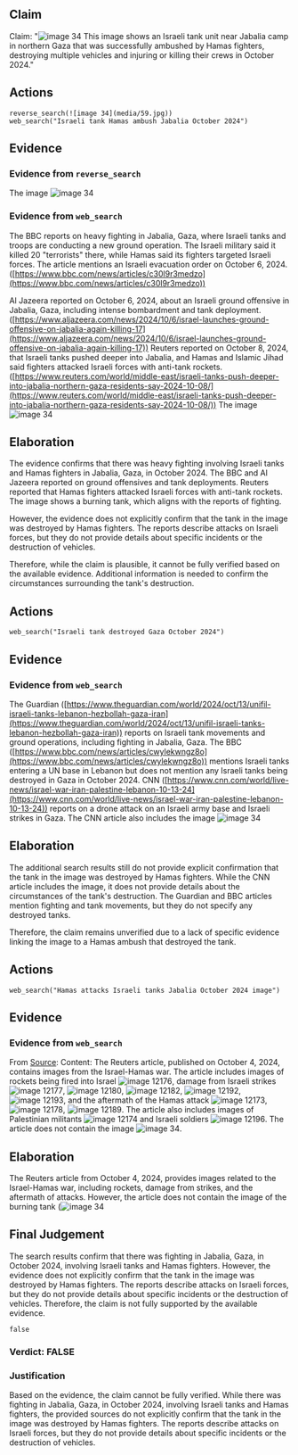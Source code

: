 ## Claim
Claim: "![image 34](media/59.jpg) This image shows an Israeli tank unit near Jabalia camp in northern Gaza that was successfully ambushed by Hamas fighters, destroying multiple vehicles and injuring or killing their crews in October 2024."

## Actions
```
reverse_search(![image 34](media/59.jpg))
web_search("Israeli tank Hamas ambush Jabalia October 2024")
```

## Evidence
### Evidence from `reverse_search`
The image ![image 34](media/59.jpg)

### Evidence from `web_search`
The BBC reports on heavy fighting in Jabalia, Gaza, where Israeli tanks and troops are conducting a new ground operation. The Israeli military said it killed 20 "terrorists" there, while Hamas said its fighters targeted Israeli forces. The article mentions an Israeli evacuation order on October 6, 2024. ([https://www.bbc.com/news/articles/c30l9r3medzo](https://www.bbc.com/news/articles/c30l9r3medzo))

Al Jazeera reported on October 6, 2024, about an Israeli ground offensive in Jabalia, Gaza, including intense bombardment and tank deployment. ([https://www.aljazeera.com/news/2024/10/6/israel-launches-ground-offensive-on-jabalia-again-killing-17](https://www.aljazeera.com/news/2024/10/6/israel-launches-ground-offensive-on-jabalia-again-killing-17)) Reuters reported on October 8, 2024, that Israeli tanks pushed deeper into Jabalia, and Hamas and Islamic Jihad said fighters attacked Israeli forces with anti-tank rockets. ([https://www.reuters.com/world/middle-east/israeli-tanks-push-deeper-into-jabalia-northern-gaza-residents-say-2024-10-08/](https://www.reuters.com/world/middle-east/israeli-tanks-push-deeper-into-jabalia-northern-gaza-residents-say-2024-10-08/)) The image ![image 34](media/59.jpg)

## Elaboration
The evidence confirms that there was heavy fighting involving Israeli tanks and Hamas fighters in Jabalia, Gaza, in October 2024. The BBC and Al Jazeera reported on ground offensives and tank deployments. Reuters reported that Hamas fighters attacked Israeli forces with anti-tank rockets. The image shows a burning tank, which aligns with the reports of fighting.

However, the evidence does not explicitly confirm that the tank in the image was destroyed by Hamas fighters. The reports describe attacks on Israeli forces, but they do not provide details about specific incidents or the destruction of vehicles.

Therefore, while the claim is plausible, it cannot be fully verified based on the available evidence. Additional information is needed to confirm the circumstances surrounding the tank's destruction.


## Actions
```
web_search("Israeli tank destroyed Gaza October 2024")
```

## Evidence
### Evidence from `web_search`
The Guardian ([https://www.theguardian.com/world/2024/oct/13/unifil-israeli-tanks-lebanon-hezbollah-gaza-iran](https://www.theguardian.com/world/2024/oct/13/unifil-israeli-tanks-lebanon-hezbollah-gaza-iran)) reports on Israeli tank movements and ground operations, including fighting in Jabalia, Gaza. The BBC ([https://www.bbc.com/news/articles/cwylekwngz8o](https://www.bbc.com/news/articles/cwylekwngz8o)) mentions Israeli tanks entering a UN base in Lebanon but does not mention any Israeli tanks being destroyed in Gaza in October 2024. CNN ([https://www.cnn.com/world/live-news/israel-war-iran-palestine-lebanon-10-13-24](https://www.cnn.com/world/live-news/israel-war-iran-palestine-lebanon-10-13-24)) reports on a drone attack on an Israeli army base and Israeli strikes in Gaza. The CNN article also includes the image ![image 34](media/59.jpg)

## Elaboration
The additional search results still do not provide explicit confirmation that the tank in the image was destroyed by Hamas fighters. While the CNN article includes the image, it does not provide details about the circumstances of the tank's destruction. The Guardian and BBC articles mention fighting and tank movements, but they do not specify any destroyed tanks.

Therefore, the claim remains unverified due to a lack of specific evidence linking the image to a Hamas ambush that destroyed the tank.


## Actions
```
web_search("Hamas attacks Israeli tanks Jabalia October 2024 image")
```

## Evidence
### Evidence from `web_search`
From [Source](https://www.reuters.com/pictures/pictures-one-year-war-israel-gaza-2024-10-04/5JAOXP4LORM63GYM63E3ESAK6M/): 
Content: The Reuters article, published on October 4, 2024, contains images from the Israel-Hamas war. The article includes images of rockets being fired into Israel ![image 12176](media/2025-08-31_12-02-1756641751-344050.jpg), damage from Israeli strikes ![image 12177](media/2025-08-31_12-02-1756641752-900841.jpg), ![image 12180](media/2025-08-31_12-02-1756641755-616435.jpg), ![image 12182](media/2025-08-31_12-02-1756641756-867799.jpg), ![image 12192](media/2025-08-31_12-02-1756641769-170077.jpg), ![image 12193](media/2025-08-31_12-02-1756641770-317579.jpg), and the aftermath of the Hamas attack ![image 12173](media/2025-08-31_12-02-1756641747-869338.jpg), ![image 12178](media/2025-08-31_12-02-1756641753-785695.jpg), ![image 12189](media/2025-08-31_12-02-1756641765-675737.jpg). The article also includes images of Palestinian militants ![image 12174](media/2025-08-31_12-02-1756641749-248446.jpg) and Israeli soldiers ![image 12196](media/2025-08-31_12-02-1756641773-335704.jpg). The article does not contain the image ![image 34](media/59.jpg).


## Elaboration
The Reuters article from October 4, 2024, provides images related to the Israel-Hamas war, including rockets, damage from strikes, and the aftermath of attacks. However, the article does not contain the image of the burning tank (![image 34](media/59.jpg)

## Final Judgement
The search results confirm that there was fighting in Jabalia, Gaza, in October 2024, involving Israeli tanks and Hamas fighters. However, the evidence does not explicitly confirm that the tank in the image was destroyed by Hamas fighters. The reports describe attacks on Israeli forces, but they do not provide details about specific incidents or the destruction of vehicles. Therefore, the claim is not fully supported by the available evidence.

`false`

### Verdict: FALSE

### Justification
Based on the evidence, the claim cannot be fully verified. While there was fighting in Jabalia, Gaza, in October 2024, involving Israeli tanks and Hamas fighters, the provided sources do not explicitly confirm that the tank in the image was destroyed by Hamas fighters. The reports describe attacks on Israeli forces, but they do not provide details about specific incidents or the destruction of vehicles.
